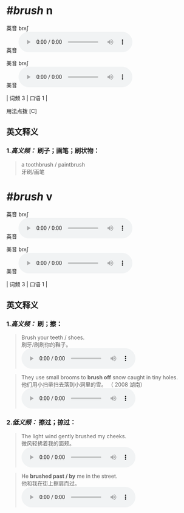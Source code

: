# ***\#brush*** n
英音 brʌʃ  
英音
<audio src="./media/brush-B.aac" controls="controls"></audio>

美音 brʌʃ  
美音
<audio src="./media/brush.aac" controls="controls"></audio>



| 词频 3 | 口语 1 |  

用法点拨  [C]

英文释义
---
### 1.*高义频：* **刷子；画笔；刷状物：**  

 > a toothbrush / paintbrush   
 > 牙刷/画笔    


# ***\#brush*** v
英音 brʌʃ  
英音
<audio src="./media/brush-B.aac" controls="controls"></audio>

美音 brʌʃ  
美音
<audio src="./media/brush.aac" controls="controls"></audio>



| 词频 3 | 口语 1 |  

英文释义
---
### 1.*高义频：* **刷；擦：**  

 > Brush your teeth / shoes.  
 > 刷牙/刷刷你的鞋子。    
<audio src="./media/Brush your shoes_AAC.aac" controls="controls"></audio>

 > They use small brooms to **brush off** snow caught in tiny holes.  
 > 他们用小扫帚扫去落到小洞里的雪。  （ 2008 湖南）  
<audio src="./media/2-brush.aac" controls="controls"></audio>

### 2.*低义频：* **擦过；掠过：**  

 > The light wind gently brushed my cheeks.   
 > 微风轻拂着我的面颊。    
<audio src="./media/3-brush.aac" controls="controls"></audio>

 > He **brushed past / by** me in the street.   
 > 他和我在街上擦肩而过。    
<audio src="./media/4-brush.aac" controls="controls"></audio>


